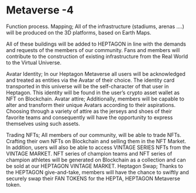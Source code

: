 # Metaverse -4

Function process. Mapping; All of the infrastructure (stadiums, arenas ….) will be produced on the 3D platforms, based on Earth Maps.

All of these buildings will be added to HEPTAGON in line with the demands and requests of the members of our community. Fans and members will contribute to the construction of existing infrastructure from the Real World to the Virtual Universe.

Avatar Identity; In our Heptagon Metaverse all users will be acknowledged and treated as entities via the Avatar of their choice. The identity card transported in this universe will be the self-character of that user in Heptagon. This identity will be found in the user’s crypto asset wallet as NFT on Blockchain. Avatar attire; Additionally, members will be capable to alter and transform their unique Avatars according to their aspirations. Choosing through a variety of attire as the jerseys and shoes of their favorite teams and consequently will have the opportunity to express themselves using such assets.

Trading NFTs; All members of our community, will be able to trade NFTs. Crafting their own NFTs on Blockchain and selling them in the NFT Market. In addition, users will also be able to access VINTAGE SERIES NFTs from the VINTAGE MARKET. NFT series of champion teams and NFT series of champion athletes will be generated on Blockchain as a collection and can be sold at our HEPTAGON VINTAGE MARKET. Heptagon Swap; Thanks to the HEPTAGON give-and-take, members will have the chance to swiftly and securely swap their FAN TOKENS for the HEPTA, HEPTAGON Metaverse token.
